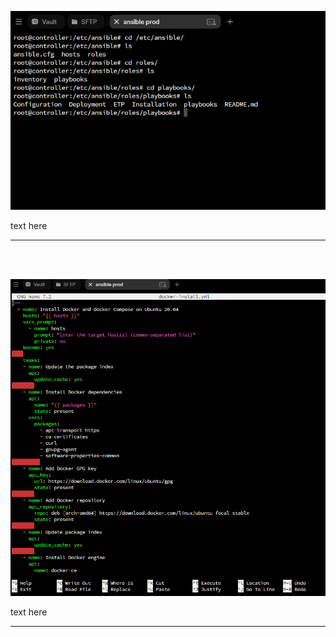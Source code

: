 <p align="center">
  <img src="../../Projectimg/Ansible/Ansible.png"  alt="Ansible" width="800"/>  
</p>

<p
 style="text-align: left;">
text here
</p>

---
<br><br>



<p align="center">
  <img src="../../Projectimg/Ansible/Ansible Docker.png"  alt="Docker" width="800"/>  
</p>

<p
 style="text-align: left;">
text here
</p>

---
<br><br>